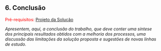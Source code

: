 ## 6. Conclusão

<span style="color:red">Pré-requisitos: <a href="05-Interface do Sistema.md"> Projeto da Solução</a></span>

_Apresentem, aqui, a conclusão do trabalho, que deve conter uma síntese dos principais resultados obtidos com a melhoria dos processos, uma discussão das limitações da solução proposta e sugestões de novas linhas de estudo._
